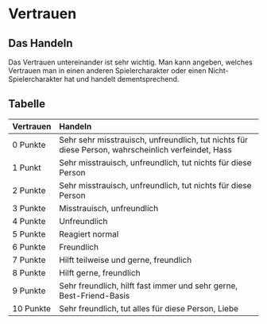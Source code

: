 # Vertrauen

## Das Handeln

Das Vertrauen untereinander ist sehr wichtig. Man kann angeben, welches Vertrauen man in einen anderen Spielercharakter oder einen Nicht-Spielercharakter hat und handelt dementsprechend.

## Tabelle

| Vertrauen | Handeln |
| :--- | :--- |
| 0 Punkte | Sehr sehr misstrauisch, unfreundlich, tut nichts für diese Person, wahrscheinlich verfeindet, Hass |
| 1 Punkt | Sehr misstrauisch, unfreundlich, tut nichts für diese Person |
| 2 Punkte | Sehr misstrauisch, unfreundlich, tut nichts für diese Person |
| 3 Punkte | Misstrauisch, unfreundlich |
| 4 Punkte | Unfreundlich |
| 5 Punkte | Reagiert normal |
| 6 Punkte | Freundlich |
| 7 Punkte | Hilft teilweise und gerne, freundlich |
| 8 Punkte | Hilft gerne, freundlich |
| 9 Punkte | Sehr freundlich, hilft fast immer und sehr gerne, Best-Friend-Basis |
| 10 Punkte | Sehr freundlich, tut alles für diese Person, Liebe |

